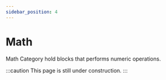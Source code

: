 ```yaml
---
sidebar_position: 4
---
```

# Math
Math Category hold blocks that performs numeric operations.

:::caution
This page is still under construction.
:::
